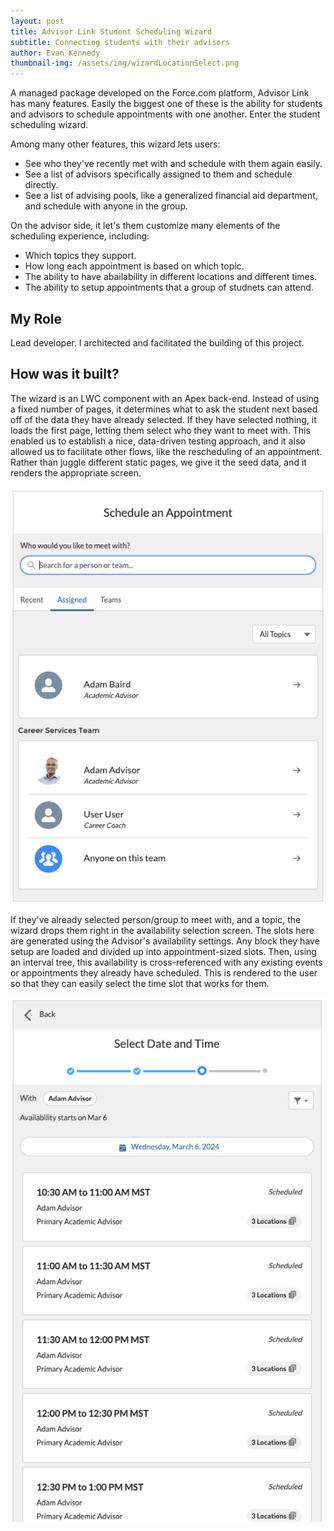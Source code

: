 ```yaml
---
layout: post
title: Advisor Link Student Scheduling Wizard
subtitle: Connecting students with their advisors
author: Evan Kennedy
thumbnail-img: /assets/img/wizardLocationSelect.png
---
```


A managed package developed on the Force.com platform, Advisor Link has many features. Easily the biggest one of these is the ability for students and advisors to schedule appointments with one another. Enter the student scheduling wizard.

Among many other features, this wizard lets users:

- See who they've recently met with and schedule with them again easily.
- See a list of advisors specifically assigned to them and schedule directly.
- See a list of advising pools, like a generalized financial aid department, and schedule with anyone in the group.

On the advisor side, it let's them customize many elements of the scheduling experience, including:

- Which topics they support.
- How long each appointment is based on which topic.
- The ability to have abailability in different locations and different times.
- The ability to setup appointments that a group of studnets can attend.

## My Role

Lead developer. I architected and facilitated the building of this project.

## How was it built?

The wizard is an LWC component with an Apex back-end. Instead of using a fixed number of pages, it determines what to ask the student next based off of the data they have already selected. If they have selected nothing, it loads the first page, letting them select who they want to meet with. This enabled us to establish a nice, data-driven testing approach, and it also allowed us to facilitate other flows, like the rescheduling of an appointment. Rather than juggle different static pages, we give it the seed data, and it renders the appropriate screen.

![Advisor Select](/assets/img/wizardAdvisorSelect.png)

If they've already selected person/group to meet with, and a topic, the wizard drops them right in the availability selection screen. The slots here are generated using the Advisor's availability settings. Any block they have setup are loaded and divided up into appointment-sized slots. Then, using an interval tree, this availability is cross-referenced with any existing events or appointments they already have scheduled. This is rendered to the user so that they can easily select the time slot that works for them. 

![Availability](/assets/img/wizardAvailability.png)